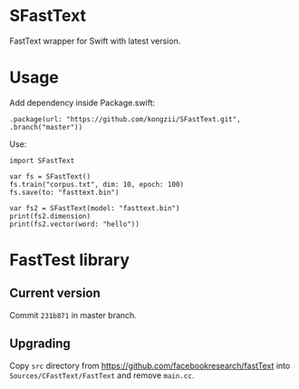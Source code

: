 # SFastText

FastText wrapper for Swift with latest version.

# Usage

Add dependency inside Package.swift:

```
.package(url: "https://github.com/kongzii/SFastText.git", .branch("master"))
```

Use:

```
import SFastText

var fs = SFastText()
fs.train("corpus.txt", dim: 10, epoch: 100)
fs.save(to: "fasttext.bin")

var fs2 = SFastText(model: "fasttext.bin")
print(fs2.dimension)
print(fs2.vector(word: "hello"))
```

# FastTest library

## Current version

Commit `231b871` in master branch.

## Upgrading

Copy `src` directory from https://github.com/facebookresearch/fastText into `Sources/CFastText/FastText` and remove `main.cc`.